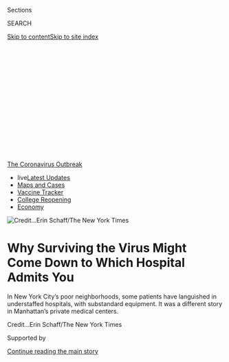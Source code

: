 <div id="app">

<div>

<div>

<div>

<div class="NYTAppHideMasthead css-ikk3s8 e1suatyy0">

<div class="section css-133zg39 e1suatyy2">

<div class="css-eph4ug er09x8g0">

<div class="css-6n7j50">

</div>

<span class="css-1dv1kvn">Sections</span>

<div class="css-10488qs">

<span class="css-1dv1kvn">SEARCH</span>

</div>

[Skip to content](#site-content)[Skip to site
index](#site-index)

</div>

<div class="css-10698na e1huz5gh0">

</div>

</div>

</div>

</div>

<div data-aria-hidden="false">

<div id="site-content" data-role="main">

<div>

<div class="css-1aor85t" style="opacity:0.000000001;z-index:-1;visibility:hidden">

<div class="css-1hqnpie">

<div class="css-epjblv">

<span class="css-17xtcya">[New
York](/section/nyregion)</span><span class="css-x15j1o">|</span><span class="css-fwqvlz">Why
Surviving the Virus Might Come Down to Which Hospital Admits
You</span>

</div>

<div class="css-k008qs">

<div class="css-1iwv8en">

<span class="css-18z7m18"></span>

<div>

</div>

</div>

<span class="css-1n6z4y">https://nyti.ms/31zP97w</span>

<div class="css-1705lsu">

<div class="css-4xjgmj">

<div class="css-4skfbu" data-role="toolbar" data-aria-label="Social Media Share buttons, Save button, and Comments Panel with current comment count" data-testid="share-tools">

  - 
  - 
  - 
  - 
    
    <div class="css-6n7j50">
    
    </div>

  - 
  - 

</div>

</div>

</div>

</div>

</div>

</div>

<div id="NYT_TOP_BANNER_REGION" class="css-11qgg8s">

<div>

<div id="styln-prism-menu-1592847958612" class="section interactive-content interactive-size-medium css-1du2ztb">

<div class="css-17ih8de interactive-body">

<div id="scroll-container" class="css-1gj85ro">

[<span class="styln-title-wrap"><span class="css-1pje3qr">The
Coronavirus</span><span class="css-1pje3qr">
Outbreak</span></span>](https://www.nytimes.com/news-event/coronavirus?action=click&pgtype=Article&state=default&region=TOP_BANNER&context=storylines_menu)

  - <span class="css-kqxiym" data-emphasize="true">live</span>[Latest
    Updates](https://www.nytimes.com/2020/08/04/world/coronavirus-covid-19.html?action=click&pgtype=Article&state=default&region=TOP_BANNER&context=storylines_menu)
  - [Maps and
    Cases](https://www.nytimes.com/interactive/2020/us/coronavirus-us-cases.html?action=click&pgtype=Article&state=default&region=TOP_BANNER&context=storylines_menu)
  - [Vaccine
    Tracker](https://www.nytimes.com/interactive/2020/science/coronavirus-vaccine-tracker.html?action=click&pgtype=Article&state=default&region=TOP_BANNER&context=storylines_menu)
  - [College
    Reopening](https://www.nytimes.com/2020/08/02/us/covid-college-reopening.html?action=click&pgtype=Article&state=default&region=TOP_BANNER&context=storylines_menu)
  - [Economy](https://www.nytimes.com/live/2020/08/03/business/stock-market-today-coronavirus?action=click&pgtype=Article&state=default&region=TOP_BANNER&context=storylines_menu)

</div>

</div>

</div>

</div>

</div>

<div id="fullBleedHeaderContent">

<div class="css-9fsmc8">

![<span class="css-cnj6d5 e1z0qqy90" itemprop="copyrightHolder"><span class="css-1ly73wi e1tej78p0">Credit...</span><span><span>Erin
Schaff/The New York
Times</span></span></span>](https://static01.nyt.com/images/2020/06/26/nyregion/nyvirus-inequality10/merlin_172404540_3a853b86-47f7-4f74-9df6-ec7d75262929-articleLarge.jpg?quality=75&auto=webp&disable=upscale)

</div>

<div class="css-1aqq9tq">

<div class="css-1vkm6nb ehdk2mb0">

# Why Surviving the Virus Might Come Down to Which Hospital Admits You

</div>

In New York City’s poor neighborhoods, some patients have languished in
understaffed hospitals, with substandard equipment. It was a different
story in Manhattan’s private medical
centers.

</div>

<div class="css-nwzfg5 e1gnum310">

<span class="css-1f9pvn2 nyregion"></span><span class="css-cnj6d5 e1z0qqy90" itemprop="copyrightHolder"><span class="css-1ly73wi e1tej78p0">Credit...</span><span><span>Erin
Schaff/The New York Times</span></span></span>

</div>

<div id="sponsor-wrapper" class="css-1hyfx7x">

<div id="sponsor-slug" class="css-19vbshk">

Supported by

</div>

[Continue reading the main
story](#after-sponsor)

<div id="sponsor" class="ad sponsor-wrapper" style="text-align:center;height:100%;display:block">

</div>

<div id="after-sponsor">

</div>

</div>

<div class="css-1wx1auc e1gnum311">

<div class="css-18e8msd">

<div class="css-otjvjh epjyd6m0">

<div class="css-1u9l98q ey68jwv0" data-aria-hidden="true">

[![Brian M.
Rosenthal](https://static01.nyt.com/images/2018/02/20/multimedia/author-brian-m-rosenthal/author-brian-m-rosenthal-thumbLarge.jpg
"Brian M. Rosenthal")](https://www.nytimes.com/by/brian-m-rosenthal)[![Joseph
Goldstein](https://static01.nyt.com/images/2018/07/16/multimedia/author-joseph-goldstein/author-joseph-goldstein-thumbLarge.png
"Joseph Goldstein")](https://www.nytimes.com/by/joseph-goldstein)[![Sharon
Otterman](https://static01.nyt.com/images/2018/06/14/multimedia/author-sharon-otterman/author-sharon-otterman-thumbLarge.png
"Sharon Otterman")](https://www.nytimes.com/by/sharon-otterman)[![Sheri
Fink](https://static01.nyt.com/images/2018/08/24/multimedia/author-sheri-fink/author-sheri-fink-thumbLarge.png
"Sheri Fink")](https://www.nytimes.com/by/sheri-fink)

</div>

<div class="css-1baulvz">

By [<span class="css-1baulvz" itemprop="name">Brian M.
Rosenthal</span>](https://www.nytimes.com/by/brian-m-rosenthal),
[<span class="css-1baulvz" itemprop="name">Joseph
Goldstein</span>](https://www.nytimes.com/by/joseph-goldstein),
[<span class="css-1baulvz" itemprop="name">Sharon
Otterman</span>](https://www.nytimes.com/by/sharon-otterman) and
[<span class="css-1baulvz last-byline" itemprop="name">Sheri
Fink</span>](https://www.nytimes.com/by/sheri-fink)

</div>

</div>

  - 
    
    <div class="css-ld3wwf e16638kd2">
    
    Published July 1, 2020Updated July 31,
    2020
    
    </div>

  - 
    
    <div class="css-4xjgmj">
    
    <div class="css-pvvomx" data-role="toolbar" data-aria-label="Social Media Share buttons, Save button, and Comments Panel with current comment count" data-testid="share-tools">
    
      - 
      - 
      - 
      - 
        
        <div class="css-6n7j50">
        
        </div>
    
      - 
      - 
    
    </div>
    
    </div>

</div>

</div>

</div>

<div class="section meteredContent css-1r7ky0e" name="articleBody" itemprop="articleBody">

<div class="css-1fanzo5 StoryBodyCompanionColumn">

<div class="css-53u6y8">

In Queens, the borough with the most
[coronavirus](https://www.nytimes.com/2020/07/27/podcasts/the-daily/new-york-hospitals-covid.html)
cases and the fewest hospital beds per capita, hundreds of patients
languished in understaffed wards, often unwatched by nurses or doctors.
Some died after removing oxygen masks to go to the bathroom.

In hospitals in impoverished neighborhoods around the boroughs, some
critically ill patients were put on ventilator machines lacking key
settings, and others pleaded for experimental drugs, only to be told
that there were none available.

It was another story at the private medical centers in Manhattan, which
have billions of dollars in endowments and cater largely to wealthy
people with insurance. Patients there got access to heart-lung bypass
machines and specialized drugs like remdesivir, even as those in the
city’s community hospitals were denied more basic
[treatments](https://www.nytimes.com/2020/07/20/world/covid-19-treatment-synairgen-interferon-beta.html)
like continuous dialysis.

In its first four months in New York, the coronavirus tore through
[low-income
neighborhoods](https://www.nytimes.com/2020/05/18/nyregion/coronavirus-deaths-nyc.html),
infected [immigrants and essential
workers](https://www.nytimes.com/2020/04/09/nyregion/coronavirus-queens-corona-jackson-heights-elmhurst.html)
unable to stay home and disproportionately killed [Black and Latino
people](https://www.nytimes.com/2020/04/08/nyregion/coronavirus-race-deaths.html),
especially those with underlying health conditions.

</div>

</div>

<div class="css-1fanzo5 StoryBodyCompanionColumn">

<div class="css-53u6y8">

Now, evidence is emerging of another inequality affecting low-income
city residents: disparities in hospital care.

While the pandemic continues, it is not possible to determine exactly
how much the gaps in hospital care have hurt patients. Many factors
affect who recovers from the coronavirus and who does not. Hospitals
treat vastly different patient populations, and experts have hesitated
to criticize any hospital while workers valiantly fight the outbreak.

Still, mortality data from three dozen hospitals obtained by The New
York Times indicates that the likelihood of survival may depend in part
on where a patient is treated. At the peak of the pandemic in April, the
data suggests, patients at some community hospitals were three times
more likely to die as patients at medical centers in the wealthiest
parts of the city.

Underfunded hospitals in the neighborhoods hit the hardest often had
lower staffing, worse equipment and less access to drug trials and
advanced treatments at the height of the crisis than the private,
well-financed academic medical centers in wealthy parts of Manhattan,
according to interviews with workers at all 47 of the city’s general
hospitals.

</div>

</div>

<div class="css-1fanzo5 StoryBodyCompanionColumn">

<div class="css-53u6y8">

“If we had proper staffing and proper equipment, we could have saved
much more lives,” said Dr. Alexander Andreev, a medical resident and
union representative at Brookdale University Hospital and Medical
Center, a struggling independent hospital in Brooklyn. “Out of 10
deaths, I think at least two or three could have been saved.”

</div>

</div>

<div class="css-79elbk" data-testid="photoviewer-wrapper">

<div class="css-z3e15g" data-testid="photoviewer-wrapper-hidden">

</div>

<div class="css-1a48zt4 ehw59r15" data-testid="photoviewer-children">

![<span class="css-16f3y1r e13ogyst0" data-aria-hidden="true">At
Brookdale University Hospital and Medical Center, three doctors said
that many patients on ventilators had to remain for days or weeks in
understaffed wards.
</span><span class="css-cnj6d5 e1z0qqy90" itemprop="copyrightHolder"><span class="css-1ly73wi e1tej78p0">Credit...</span><span>Sarah
Blesener for The New York
Times</span></span>](https://static01.nyt.com/images/2020/06/29/nyregion/nyvirus-inequality43/merlin_171555177_bc1496a8-ce3f-4213-8c3d-cd9afbe16202-articleLarge.jpg?quality=75&auto=webp&disable=upscale)

</div>

</div>

<div class="audioFigureHeading">

<div class="css-1et479a">

![](https://static01.nyt.com/images/2017/01/29/podcasts/the-daily-album-art/the-daily-album-art-articleInline-v2.jpg?quality=75&auto=webp&disable=upscale)

</div>

### Listen to ‘The Daily’: The Mistakes New York Made

<span class="css-59o34k">An investigation into hospitals during the peak
of the city’s coronavirus outbreak exposed significant disparities in
health care.</span>

</div>

<div class="css-qe9gm7">

<div>

<div class="css-1g7y0i5 e1drnplw0">

<div class="css-1ceswkc e1drnplw1">

</div>

<div class="css-f2fzwx e1drnplw2">

<div data-aria-labelledby="modal-title" data-role="region">

<div id="modal-title" class="css-mln36k">

transcript

</div>

<div class="css-pbq7ev">

</div>

<span>Back to The
Daily</span>

<div class="css-f6lhej">

<div class="css-1ialerq">

<div class="css-1701swk">

bars

</div>

<div>

<div class="css-1t7yl1y">

0:00/33:28

</div>

<div class="css-og85jy">

\-33:28

</div>

</div>

</div>

</div>

<div class="css-15fbio0">

<div class="css-1p4nyns">

transcript

## Listen to ‘The Daily’: The Mistakes New York Made

### Hosted by Michael Barbaro, produced by Neena Pathak, Austin Mitchell and Andy Mills, and edited by Lisa Chow and Lisa Tobin

#### An investigation into hospitals during the peak of the city’s coronavirus outbreak exposed significant disparities in health care.

</div>

  - michael barbaro  
    From The New York Times, I’m Michael Barbaro. This is “The Daily.”

  - \[music\]  
    Today: A Times investigation finds that surviving the coronavirus in
    New York had a lot to do with which hospital a person went to. My
    colleague, investigative reporter Brian Rosenthal, on inequality and
    the pandemic. It’s Monday, July 27.

  - archived recording (andrew cuomo)  
    Thank you for being here today. This is an amazing accomplishment.
    
    Strategy, plan of action all along. Step one: flatten the curve.
    Step two: increase hospital capacity.
    
    That’s what this is all about — not overwhelming hospital capacity
    and, at the same time, increasing the hospital capacity that we
    have. So if it does exceed those numbers, which it will in most
    probability, that we have the additional capacity to deal with it.

michael barbaro

Brian, you have been part of a team investigating how the coronavirus
was handled in New York City. And I’m curious why you undertook this
project. My sense is that New York has done a fairly solid job
flattening the curve over the past few months. So what was your aim?

brian rosenthal

So New York was clearly the first big hotspot for the coronavirus in the
United States. And yes, we did succeed in flattening the curve. But we
also experienced a lot of tragedy along the way. A lot of death and a
lot of heartbreak. And now that the rest of the country is going through
different surges in the virus and different versions of what we went
through in March and April, I think it’s really important to look at the
experience in New York — the successes that we’ve had, but also the
mistakes that were made. And if you look at what happened in hospitals
in New York in a real close way, you’ll see that there were a lot of
mistakes. And as a result, people died.

michael barbaro

And where does that story start in your reporting?

brian rosenthal

When the pandemic began in New York, a team of us on the metro desk
really were trying to follow what was happening. And we realized very
quickly that there was no one story about how this was playing out in
hospitals, because there are 47 different hospitals in New York City.
And each one was having its own experience. So a team of us divided
them. Some of us took the public hospitals. Some of us took more of the
private hospitals. And we started calling doctors, nurses, physician
assistants, all kinds of workers in each of those hospitals.

michael barbaro

And Brian, why does that distinction matter, public and private?

brian rosenthal

Well, the public hospitals are the hospitals that are run by the
government. And they cater mostly to residents who have Medicaid or
Medicare, or don’t have any insurance at all. And the private hospitals
are kind of the more elite institutions that we might be familiar with —
Mount Sinai, N.Y.U. Langone, Columbia, Cornell. And they cater mostly to
wealthier residents with health insurance through their employer or
purchased privately.

michael barbaro

And after you talked to doctors and nurses and staff from all these
different hospitals, both the public and the private, what did you
learn?

brian rosenthal

We found significant differences between the level of care available at
these wealthy private hospitals, mostly in Manhattan, and the public
hospitals and small independent hospitals scattered throughout the other
boroughs. There were differences in basically everything once you walk
in the door.

But the biggest differences were in staffing — the level of nurses and
doctors and other types of staff that were available on a per patient
basis, as well as the equipment that was available. The age of the
equipment, the type of the equipment, and access to drug trials and
experimental treatments and advanced treatments that cost a lot of money
and may not necessarily always work, but give the patients a fighting
chance. Those are available much more in the private hospitals than the
public hospitals.

michael barbaro

Tell me about the staffing ratios.

\[music\]

brian rosenthal

Yeah, so the staffing ratio is very important in whether patients live
or die. Research has shown that. And there are some best practices that
have been established through the years.

If you look at an emergency room, for example, the best practice is that
there should be four patients for every one nurse. So that way, the
nurse is not having too many patients that they are trying to monitor.
And we were able to collect numbers showing the ratios in emergency
rooms at private hospitals versus public hospitals. And you could see
that the ratio is increased at every hospital. But at the private
hospitals, while the ratio went up to one nurse for six or seven
patients, it went up at the public hospitals to one nurse for 10 or 15
or even 20 patients.

michael barbaro

So about twice.

brian rosenthal

Yeah, and in the I.C.U.s, the general ratio is, because the patients are
so severe, it’s two patients for every nurse. And again, those ratios
got stretched at every hospital in the city, but in private hospitals,
it would be stretched to three or four patients for every nurse. And in
the public hospitals, it was getting stretched to seven, eight, nine
patients for every nurse, which was obviously very dangerous.

michael barbaro

And what did the staff you talked to say were the consequences in some
of these public hospitals? What did that translate into during the
pandemic?

brian rosenthal

It meant that doctors and nurses have less time to spend with each
patient in public hospitals to see how they were doing, to talk with
them, to run tests, and, perhaps most importantly, just to monitor them.
Almost all of them were on ventilators and really needed to be
constantly monitored. One of the things that we’ve learned with the
coronavirus is that patients can detoriate very quickly. They can seem
like they’re doing fine one minute, and the next minute, they could be
going into cardiac arrest. And at the understaffed public hospitals, we
even heard some cases of patients waking up from medically induced
comas, finding that there were no nurses around, and in their confusion,
actually removing their life supports and dying.

michael barbaro

Wow.

brian rosenthal

It was something that was a pattern, so much of a pattern that at
Elmhurst Hospital — that overwhelmed hospital that received a lot of
attention — this happens so often where somebody woke up, confused and
removed their life support because they needed to go to the bathroom.
And they collapsed and they were discovered either in the bathroom or
near the bathroom. Some of the doctors there actually developed a name
for it. They called them “bathroom codes.” And in those cases, the
patients were discovered, you know, half an hour later, 45 minutes later
by doctors and nurses who were devastated, because if there had been
staff there monitoring them, they would have been cared for.

michael barbaro

But instead, a nurse was doing the rounds for 15 or 20 other patients.

brian rosenthal

That’s right. In every case that we heard about — at least four cases at
Elmhurt Hospital — the patients died.

michael barbaro

Mm-hmm. How else do the people you talk to in these hospitals tell you
that staffing impacted mortality?

brian rosenthal

Well, another example is something called “proning,” which is quite
simply flipping a patient on their stomach. And it was something that
very quickly, during the pandemic, doctors realized that if they did —
if they flipped patients on their stomach — it would help the patient
breathe and could be a useful tool in helping them recover. And so that
was something that was used a lot in New York in private hospitals, but
unfortunately, in public hospitals, there was not the staffing available
to do it.

michael barbaro

Why?

brian rosenthal

Well, it turns out that proning — just flipping someone on their stomach
— can actually be quite complicated if they have a bunch of I.V. lines
and tubes running through them. And it can require five or six people to
coordinate all the movements and make sure those lines are still running
while flipping the patient. So it seems very simple. And the doctors
knew that it would help. But in some of those public hospitals, they
were not able to do it because they did not have the staff available.

michael barbaro

Mm-hmm.

brian rosenthal

One doctor at a small independent hospital told us that out of 10 of the
deaths that he witnessed, he thought two or three of the patients could
have been saved.

michael barbaro

If there had been better staffing.

brian rosenthal

Yeah, if the hospital had the resources of a private hospital.

michael barbaro

Wow. I mean, that’s 20 to 30 percent

brian rosenthal

Yeah, I mean, it translates to thousands of people. And we actually
looked at the mortality rates at most of the 47 hospitals in the city.
And in some cases, the mortality rate was three times higher in the
public hospitals in the lower income areas. Some of that mortality
difference could be explained by differences in patient populations —
you know, underlying health conditions of the patients. But the experts
and the doctors that we talked to said that the quality of care was
definitely a factor in those differences.

michael barbaro

Brian, as horrible as everything you’re describing is, it feels like
there’s a pretty logical solution to it. Which is taking Covid-19
patients from these overburdened, understaffed public hospitals, and
transferring them to the less burdened, better staffed private
hospitals.

brian rosenthal

You’d think that, yes. And Governor Cuomo even said at the peak of the
pandemic that that was going to happen.

  - archived recording (andrew cuomo)  
    How many beds would you need at the apex? Between 70 and 110,000.
    Right now, we have 53,000 statewide. We have only 36,000 downstate.
    Every hospital by mandate has to add a 50 percent increase. And they
    have all done that. We’re setting up extra facilities, which —

michael barbaro

But in the end, it didn’t. And why not? Like, what prevents a patient at
Elmhurst Hospital in Queens from being transferred to N.Y.U. Langone,
which happens to be on the east side of Manhattan. It’s not that far.

brian rosenthal

Well, Elmhurst is a public hospital. And for decades, they have not
really transferred patients to N.Y.U. Langone. They’ve transferred
patients to other hospitals within the public system, but they just
don’t really work together with the private system.

michael barbaro

So there’s no infrastructure set up to make such transfers. And
therefore, they’re unlikely to happen.

brian rosenthal

Well, nothing physically prevents a patient from being transferred. But
first of all, the hospital, Elmhurst, may not want to transfer the
patient because there is revenue attached to every patient. Even a
public hospital cares about maximizing its revenue. So the doctor and
the nurse inside the hospital may want very much to transfer a patient
to Langone, but the administrator, the C.E.O. of the hospital, might not
want to do that for financial reasons. So there was a problem on that
end.

And then there’s a problem on the other end, because N.Y.U. Langone is a
private hospital. And it wants to treat patients with private health
insurance because that’s going to bring the biggest profit. And the
patient coming from Elmhurst, the public hospital, is going to be a
patient without private health insurance. So it’s not a patient that
N.Y.U. Langone really wants, anyway. So on both ends, Elmhurst may not
want to transfer the patient, and N.Y.U. Langone might not want to take
the patient.

michael barbaro

So the incentives are not there for this very simple fix to work.

brian rosenthal

That’s right. Because the incentive is profit.

michael barbaro

So at the end of the day, were there any transfers between the public
and private hospitals? Any meaningful number of transfers?

brian rosenthal

There were less than 50 —

michael barbaro

Wow.

brian rosenthal

— during the whole course of the pandemic, thousands of people in
hospitals. There were less than 50 transfers from public hospitals to
private hospitals.

michael barbaro

That is a genuinely shocking number.

brian rosenthal

Yeah, and again, the transfers were wanted by the doctors and the
nurses. But they didn’t end up happening.

michael barbaro

I’m very rarely shocked.

brian rosenthal

Yeah. So that brings us to the other possible solution, which New York
explored and actually put a lot of money into, which was the overflow
hospitals — makeshift hospitals set up around the city that could take
patients from these overburdened hospitals. But it turns out those
didn’t work either.

\[music\]

michael barbaro

We’ll be right back.

  - archived recording 1  
    Now as we all know, New York is the national epicenter of the
    coronavirus crisis. Now it is all hands on deck there.

  - archived recording  
    And the death toll in New York City from the Covid-19 pandemic has
    climbed to 450, with 26,000 testing positive so far. This is the
    Naval ship Comfort due to arrive in the area on Monday from
    Virginia. And a field hospital —

michael barbaro

Brian, I remember these overflow hospitals really well.

  - archived recording (andrew cuomo)  
    What we’re doing here at the Javits Center is constructing four
    emergency hospitals.

michael barbaro

I remember Governor Cuomo walking through the Javits Center, this huge
convention center —

  - archived recording (andrew cuomo)  
    This was never an anticipated use. But you do what you have to do.
    That’s the New York way. That’s the American way.

michael barbaro

— on the west side of Manhattan, kind of showing off the hundreds of
beds. I remember there being little flowers on the sides of the tables
next to the cots. And I know these were set up in each borough. So what
happened that meant that they didn’t actually do their job?

brian rosenthal

Well, let’s take the example of the Billie Jean King Tennis Center.

  - archived recording  
    Part of the Billie Jean King National Tennis Center right now is
    being converted into a temporary hospital.

brian rosenthal

It’s one of the biggest tennis centers in the world. It’s where the U.S.
Open is held.

  - archived recording  
    Some patients from nearby Elmhurst Hospital are expected to be
    transferred to the National Tennis Center Hospital.

brian rosenthal

It was going to have 470 beds and hundreds of employees that were going
to be available to take patients, specifically from Elmhurst and Queens.

  - archived recording  
    This place will be a lifesaving place. It’s going to help take the
    pressure off Elmhurst.

brian rosenthal

It was supposed to be a crucial facility. But the first problem that it
had was bureaucracy. There were paperwork requirements. There were all
kinds of orientations that the doctors needed to do, training on the
computer systems, training on the type of equipment that was going to be
there and the paperwork that had to be filled out. And you had doctors
in the middle of the peak of the pandemic, when people were dying,
spending time doing things that had nothing to do with patient care.

Another problem was that the hospital was suffering from a bit of an
identity crisis about which types of patients it was going to treat and
at different points of time, even within the week that it was being set
up.

  - archived recording  
    As of this morning, the complex was not likely to include Covid-19
    patients. The U.S. Open is —

brian rosenthal

City officials were changing their mind about that question.

  - archived recording  
    This facility will be able to take people from Elmhurst, other
    coronavirus patients, bring them over here, relieve some of that
    pressure immediately.

brian rosenthal

And they were conveying different directives to other hospitals about
which types of patients they should be transferring to the Billie Jean
King Tennis Center. And they ended up crafting a series of rules that
were very restrictive about the types of patients that could go to
Billie Jean King. There were over 25 different exclusionary criteria,
which is basically disqualifying conditions that if the patient has,
they can’t go to Billie Jean King. And one of them was just the fact
that the patient had a fever, which is a hallmark symptom of the
coronavirus.

But at the same time, there were also a series of rules about the types
of patients that they would not see because they were not severe enough.
They were patients that were quarantining with the virus in hotels, and,
in some cases, ended up dying in those hotels. And when employees at
Billie Jean King asked why they couldn’t see and care for those
patients, they were told that those patients aren’t severe enough to be
at Billie Jean King. So they couldn’t see the really severe patients.
They also couldn’t see the patients that were not severe. And as a
result, they didn’t end up treating much of anybody.

michael barbaro

Hm. So did they see any patients?

brian rosenthal

Well, hold on, because there’s another problem, and it relates to
ambulances. So in the peak of the pandemic, if you were at your house
and you called 911, the ambulance that arrived could not take you to
Billie Jean King directly.

michael barbaro

Why not?

brian rosenthal

Well, the city had decided that ambulances would have to first take
patients to a hospital, even if they’re overburdened. And that hospital
would triage the patient and then figure out where to send them. So
Billie Jean King was really only taking transfers from other hospitals.
But even the transferring process was blocked by ambulance regulations.
Because there were situations where hospitals wanted to transfer
patients, but there was no ambulance available to transfer them. And
Billie Jean King had its own ambulances on site that could have gone to
the hospital and picked up the patient. But the regular hospitals had
exclusivity agreements with ambulance companies that said that nobody
could pick up their patients. They could only send patients out in their
own ambulances with these companies.

michael barbaro

And so that patient is just going to stay at Elmhurst and not get
transferred to Billie Jean King.

brian rosenthal

Until an ambulance from that company with the exclusive agreement is
available, yes. And that happened, so patients had to wait.

michael barbaro

OK, so back to that question. In the end, how many patients made it into
this Billie Jean King overflow hospital?

brian rosenthal

79\.

michael barbaro

Geez.

brian rosenthal

That’s 79 throughout the course of the month that the Billie Jean King
Center was open. At any one time, there were maybe 20 or 30 patients
there.

michael barbaro

So what were all the staff, the nurses, the doctors at Billie Jean King
Field Hospital, overflow hospital, what were they doing?

brian rosenthal

Well, in many cases, nothing. You know, I want to be clear, because the
doctors and nurses and other staffers that came to work at Billie Jean
King, they came, in many cases, from around the country. They were
experienced medical professionals. And they really wanted to help. And
they were extremely well paid as well. They were paid, the doctors in
many cases, over $600 an hour.

michael barbaro

Wow.

brian rosenthal

So they showed up to work ready to help, eager to help, but no patients
came in the door. So I talked to some of them that said that in the peak
of the pandemic, they were just sitting around on their phone all day.
One of the workers at Billie Jean King who I talked with, who is a nurse
practitioner who came up from Baltimore, she said, “I basically got paid
$2,000 a day to sit on my phone and look at Facebook. We all felt
guilty. I felt really ashamed, to be honest.”

michael barbaro

Right, because like you said, they came to serve the public in New York.
In particular, a public that was trying to get into overburdened public
hospitals, and here they are, not able to do that because of exclusive
ambulance agreements and kind of bureaucratic nonsense.

brian rosenthal

That’s right, yeah. The facility ended up closing in early May after the
peak of the pandemic. There was really no need for it. And ultimately,
for its work in treating 79 patients, so far the city has paid the
contractor about $52 million. But the bill is actually still coming in.
The total bill might actually be over $100 million.

michael barbaro

Brian, whenever we talk about inequality, it can feel like a very
out-of-reach set of solutions, right? Because almost by definition, it
is systemic deeply rooted issues. But in the case of hospitals in New
York, the solutions felt very practical and very simple, as you have
laid them out. You know, cancel those exclusive ambulance agreements.
Transfer patients from public to private hospitals. They all seemed
quite within reach.

brian rosenthal

Yeah, I think that’s right. And I think it’s also important to note that
even while the pandemic was going on, there were plenty of doctors and
other hospital workers who noticed these inequalities and were trying to
fix them. We talked with a number of doctors that actually rotated
between working in the private hospitals and working in the public
hospitals, and were trying to raise alarms, and even hospitals within
the private networks trying to push their bosses to do more to address
inequalities. But the reality was by that point, the inequalities were
so ingrained into the hospital system that there wasn’t a whole lot that
they could do.

I think the story of what happened in hospitals in New York, in the
height of the coronavirus pandemic, is really a story about officials
and hospital executives and bureaucrats who accepted these inequalities
in the system long ago, and have obviously known about inequalities for
decades, but chose not to address them and found that they got exposed
in this pandemic.

michael barbaro

But of course, in that case, isn’t it the role of government? Isn’t it
the role of the mayor of New York City, the governor of New York, to not
accept those kinds of inequalities, and to do everything in their power
to slice through that kind of complacency in the midst of a public
health crisis?

brian rosenthal

Yeah, and I think if you talk to the governor or the mayor, if you had
them sitting here, they would say that they did as much as they could.
And they did certainly spend a lot of money setting up field hospitals
to help and set up a system to help with transfers.

But one thing that I think is very telling is when I called the
governor’s office to ask why more patients were not transferred from
overburdened hospitals to private hospitals that had open beds, the
governor’s office said that they accommodated every transfer that was
requested by the hospitals. And they felt like that was their job. So
they handled each request, but they were not willing to force hospitals
to transfer. They were not willing to take that more fundamental step in
changing the government’s role. And I think it’s because they themselves
kind of accepted the reality as it was, that there were going to be
inequalities between different types of hospitals and different types of
patients.

michael barbaro

Right, to say that they processed every request they got for transfers
is to say, like, I caught a couple of the raindrops in this giant storm,
but what about that flood down the street?

brian rosenthal

Right, it’s not addressing the more fundamental problem.

michael barbaro

Brian, at the start of our conversation, you mentioned that peak
hospitalizations are now occurring throughout much of the rest of the
country. It’s subsided in New York, but it’s now happening in Texas.
It’s happening in Florida. It’s happening in Arizona.

brian rosenthal

Yes.

michael barbaro

I know that your investigation was into the hospitals in New York. But
do we expect that what you saw in New York — these inequities, these
private-public hospital disparities — that they are likely to play out
across the rest of the country?

brian rosenthal

There will definitely be disparities in every city in America. I think
the question is whether other cities have learned from New York and are
going to be willing to put in place systems and policies that can help
balance out those inequalities in a more real way than we saw in New
York. And I think that’s still to be determined.

michael barbaro

Brian, thank you very much. We appreciate it.

brian rosenthal

Thank you.

\[music\]

michael barbaro

On Sunday, The Times reported that the total number of infections in
Florida has now surpassed that of New York, making the state the new
epicenter of the pandemic. Florida has nearly 424,000 reported cases,
compared with about 415,000 cases in New York. We’ll be right back.

Here’s what else you need to know today.

The Times reports that the presence of federal agents in Portland
galvanized thousands of people to join protests across the country over
the weekend, reviving nationwide protests that had largely dissipated.

  - archived recording  
    Black lives matter\! \[CAR HONKING\] Black lives matter\! \[CAR
    HONKING\]

michael barbaro

One of the most intense protests was in Seattle, where a demonstration
against police brutality turned violent, after some protesters lit a
detention center on fire, smashed windows and damaged a police building.

In response, police declared the protest a riot, fired flash grenades,
unleashed pepper spray and rushed into crowds, knocking people to the
ground.

That’s it for “The Daily.” I’m Michael Barbaro. See you tomorrow.

</div>

</div>

</div>

</div>

</div>

</div>

<div class="css-1fanzo5 StoryBodyCompanionColumn">

<div class="css-53u6y8">

Inequality did not arrive with the virus; the divide between the haves
and the have-nots has long been a part of the web of hospitals in the
city.

Manhattan is home to several of the world’s most prestigious medical
centers, a constellation of academic institutions that attract wealthy
residents with private health insurance. The other boroughs are served
by a patchwork of satellite campuses, city-run public hospitals and
independent facilities, all of which treat more residents on Medicaid or
Medicare, or without insurance.

The pandemic exposed and amplified the inequities, especially during the
peak, according to doctors, nurses and other workers.

Overall, more than 17,500[people have been confirmed to have
died](https://www.nytimes.com/interactive/2020/nyregion/new-york-city-coronavirus-cases.html)
in New York City of Covid-19, the illness caused by the coronavirus.
More than 11,500 lived in ZIP codes with median household incomes below
the city median, according to city data.

Deaths have slowed, but with the possibility of a second surge looming,
doctors are examining the disparities.

</div>

</div>

<div class="css-1fanzo5 StoryBodyCompanionColumn">

<div class="css-53u6y8">

At the NewYork-Presbyterian Hospital, the city’s largest private
hospital network, 20 doctors drafted a letter in April warning
leadership about inequalities, according to a copy obtained by The
Times. The doctors had found that the mortality rate at an understaffed
satellite was more than twice as high as at a flagship center, despite
not treating sicker patients.

At NYU Langone Health, another large network, 43 medical residents wrote
their own letter to the chief medical officer expressing concerns about
disparities in hospital care.

Both networks said in statements that they deliver the same level of
care at all their
locations.

</div>

</div>

<div class="css-79elbk" data-testid="photoviewer-wrapper">

<div class="css-z3e15g" data-testid="photoviewer-wrapper-hidden">

</div>

<div class="css-1a48zt4 ehw59r15" data-testid="photoviewer-children">

<div class="css-1xdhyk6 erfvjey0">

<span class="css-1ly73wi e1tej78p0">Image</span>

<div class="css-zjzyr8">

<div data-testid="lazyimage-container" style="height:257.77777777777777px">

</div>

</div>

</div>

<span class="css-16f3y1r e13ogyst0" data-aria-hidden="true">At NYU
Langone’s flagship hospital in Manhattan, about 11 percent of
coronavirus patients have died, according to data obtained by The
Times.</span><span class="css-cnj6d5 e1z0qqy90" itemprop="copyrightHolder"><span class="css-1ly73wi e1tej78p0">Credit...</span><span>Jonah
Markowitz for The New York Times</span></span>

</div>

</div>

<div class="css-1fanzo5 StoryBodyCompanionColumn">

<div class="css-53u6y8">

Gov. Andrew M. Cuomo and Mayor Bill de Blasio have spoken throughout the
pandemic of adding hospital beds across the city, transferring patients
and sending supplies and workers to community hospitals, implying that
they have ensured all New Yorkers with Covid-19 receive the same quality
care.

“We are one health care system,” Mr. Cuomo said on March 31. The same
day, he described the coronavirus as “the great equalizer.”

In interviews, doctors scoffed at that notion, noting, among other
issues, that government reinforcements [were slowed by bureaucratic
hurdles](https://www.nytimes.com/2020/04/08/nyregion/coronavirus-new-york-volunteers.html)
and mostly arrived after the
peak.

<div id="NYT_MAIN_CONTENT_1_REGION" class="css-9tf9ac">

<div>

<div id="styln-covid-updates-world" class="section interactive-content interactive-size-medium css-1ftcdic">

<div class="css-17ih8de interactive-body">

<div id="styln-briefing-block" data-asset-id="QXJ0aWNsZTpueXQ6Ly9hcnRpY2xlLzNhNGMwYWI5LWIwY2QtNWQwOS1hZTgwLTdjMGU3ZTA1OWQ2OA==">

<div class="briefing-block-header-section">

# [Latest Updates: Global Coronavirus Outbreak](https://www.nytimes.com/2020/08/04/world/coronavirus-covid-19.html?action=click&pgtype=Article&state=default&region=MAIN_CONTENT_1&context=storylines_live_updates)

<div class="briefing-block-ts">

Updated 2020-08-04T09:15:14.275Z

</div>

</div>

  - [‘Long days, long nights’: Washington prepares for a prolonged fight
    over virus
    relief.](https://www.nytimes.com/2020/08/04/world/coronavirus-covid-19.html?action=click&pgtype=Article&state=default&region=MAIN_CONTENT_1&context=storylines_live_updates#link-6b644638)
  - [Israel’s rocky reopening of its schools may be a lesson for the
    U.S.](https://www.nytimes.com/2020/08/04/world/coronavirus-covid-19.html?action=click&pgtype=Article&state=default&region=MAIN_CONTENT_1&context=storylines_live_updates#link-7af9fca0)
  - [Hurricane Isaias arrives in North Carolina as officials along the
    East Coast
    scramble.](https://www.nytimes.com/2020/08/04/world/coronavirus-covid-19.html?action=click&pgtype=Article&state=default&region=MAIN_CONTENT_1&context=storylines_live_updates#link-33bf9168)

<div class="briefing-block-footer">

<div class="briefing-block-footer-meta">

[See more
updates](https://www.nytimes.com/2020/08/04/world/coronavirus-covid-19.html?action=click&pgtype=Article&state=default&region=MAIN_CONTENT_1&context=storylines_live_updates)

</div>

<div class="briefing-block-briefinglinks">

<span>More live coverage:</span>
[Markets](https://www.nytimes.com/live/2020/08/03/business/stock-market-today-coronavirus?action=click&pgtype=Article&state=default&region=MAIN_CONTENT_1&context=storylines_live_updates)

</div>

</div>

</div>

</div>

</div>

</div>

</div>

“There was no cavalry,” said Dr. Ralph Madeb, surgery director at the
independent New York Community Hospital in Brooklyn. “Everything we did
was on our own.”

</div>

</div>

<div class="css-1fanzo5 StoryBodyCompanionColumn">

<div class="css-53u6y8">

In a statement, Dani Lever, the governor’s communications director, said
Mr. Cuomo has repeatedly pointed out inequalities in health care. The
state worked during the peak to transfer patients so everybody could at
least access care, she said.

“The governor said Covid was the ‘great equalizer’ in that it infected
anyone regardless of race, age, etc. — not that everyone would receive
the same the level of health care,” she said. “The governor said we are
one health system in terms of ensuring that everyone who needed it had
access to a hospital.”

A spokeswoman for Mr. de Blasio, Avery Cohen, said the mayor agreed that
the pandemic had exposed inequalities, and the city had worked to
address disparities.

“From nearly tripling hospital capacity at the virus’ peak, to creating
a massive testing apparatus from the ground-up, we have channeled every
possible resource into helping our most vulnerable and remain undeterred
in doing so,” she
said.

-----

</div>

</div>

<div class="css-79elbk" data-testid="photoviewer-wrapper">

<div class="css-z3e15g" data-testid="photoviewer-wrapper-hidden">

</div>

<div class="css-1a48zt4 ehw59r15" data-testid="photoviewer-children">

<div class="css-1xdhyk6 erfvjey0">

<span class="css-1ly73wi e1tej78p0">Image</span>

<div class="css-zjzyr8">

<div data-testid="lazyimage-container" style="height:257.77777777777777px">

</div>

</div>

</div>

<span class="css-16f3y1r e13ogyst0" data-aria-hidden="true">Weill
Cornell, part of the NewYork-Presbyterian system, is one of the more
prestigious health care facilities in New York
City. </span><span class="css-cnj6d5 e1z0qqy90" itemprop="copyrightHolder"><span class="css-1ly73wi e1tej78p0">Credit...</span><span>Stephen
Speranza for The New York Times</span></span>

</div>

</div>

<div class="css-1fanzo5 StoryBodyCompanionColumn">

<div class="css-53u6y8">

New York has never had a unified hospital system. It has several
different hospital systems, and in recent years, they have consolidated
and contracted, through mergers and more than a dozen hospital closures.

</div>

</div>

<div class="css-1fanzo5 StoryBodyCompanionColumn">

<div class="css-53u6y8">

Today, most beds in the city are in hospitals in five private networks.
NewYork-Presbyterian, which has Weill Cornell Medical Center and
Columbia University Irving Medical Center; NYU Langone; the Mount Sinai
Health System; Northwell Health; and the Montefiore Medical Center.

These networks are wealthy nonprofits aided by decades of government
policies that have steered money to them. They also rake in revenue
because, on average, two-thirds of their patients are on Medicare or
have commercial insurance, through their employer or purchased
privately.

Collectively, they annually spend $150 million on advertising and pay
their chief executives $30 million, records show. They also pay their
doctors the most, and score the highest marks on industry ratings
regarding safety, mortality and patient satisfaction.

The city has 11 public hospitals. This is [the city’s safety
net](https://www.nytimes.com/2020/04/26/nyregion/coronavirus-new-york-university-hospital.html),
along with the private networks’ satellite campuses and a shrinking
number of smaller independent hospitals, which have been financially
struggling for years.

At the safety-net hospitals, only 10 percent of patients have private
insurance. The hospitals provide all the basic services but often have
to transfer patients for specialty care.

Most of the private networks are based at expansive campuses in
Manhattan, as are some of the public hospitals. (Montefiore is based in
the Bronx; many of Northwell’s hospitals are outside of New York City.)

The hospital closures have largely been outside of Manhattan, including
three beloved safety-net hospitals in Queens in just a few months in
2008 and 2009.

</div>

</div>

<div class="css-1fanzo5 StoryBodyCompanionColumn">

<div class="css-53u6y8">

There are now five hospital beds for every 1,000 residents in Manhattan,
while only 1.8 per 1,000 residents in Queens, 2.2 in Brooklyn and 2.4 in
the Bronx, according to government data.

Yet in a cruel twist, the coronavirus has mostly clobbered areas outside
of Manhattan.

Manhattan has only had 16 confirmed cases for every 1,000 residents,
while there have been 28 per 1,000 residents in Queens, 23 in Brooklyn
and 33 in the Bronx, [the latest
count](https://www1.nyc.gov/site/doh/covid/covid-19-data.page)
shows.

</div>

</div>

<div class="css-79elbk" data-testid="photoviewer-wrapper">

<div class="css-z3e15g" data-testid="photoviewer-wrapper-hidden">

</div>

<div class="css-1a48zt4 ehw59r15" data-testid="photoviewer-children">

<div class="css-1xdhyk6 erfvjey0">

<span class="css-1ly73wi e1tej78p0">Image</span>

<div class="css-zjzyr8">

<div data-testid="lazyimage-container" style="height:257.77777777777777px">

</div>

</div>

</div>

<span class="css-16f3y1r e13ogyst0" data-aria-hidden="true">Over all,
more than 17,500 people have been confirmed to have died in New York
City of
Covid-19. </span><span class="css-cnj6d5 e1z0qqy90" itemprop="copyrightHolder"><span class="css-1ly73wi e1tej78p0">Credit...</span><span>Erin
Schaff/The New York Times</span></span>

</div>

</div>

<div class="css-1fanzo5 StoryBodyCompanionColumn">

<div class="css-53u6y8">

These areas have lower median incomes — $38,000 in the Bronx versus
$82,000 in Manhattan — and are filled with residents whose jobs have put
them at higher risk of infection.

“Certain hospitals are located in the heart of a pandemic that hit on
top of an epidemic of poverty and stress and pollution and segregation
and racism,” said Dr. Carol Horowitz, director of the Institute for
Health Equity Research at Mount Sinai.

At the pandemic’s peak, ambulances generally took patients to the
nearest hospital — not the one with the most capacity. That contributed
to crushing surges in hospitals in areas with high infection rates,
overwhelming some hospitals and reducing their ability to care for
patients.

In Manhattan, where [many residents fled the
city](https://www.nytimes.com/interactive/2020/05/15/upshot/who-left-new-york-coronavirus.html),
hospitals also found patient release valves. Mount Sinai sent hundreds
to a [Central Park tent
hospital](https://www.nytimes.com/2020/04/15/nyregion/coronavirus-central-park-hospital-tent.html).
NewYork-Presbyterian sent 150 to the Hospital for Special Surgery.

</div>

</div>

<div class="css-1fanzo5 StoryBodyCompanionColumn">

<div class="css-53u6y8">

In all, the census at some emergency rooms actually declined.

At Lenox Hill Hospital, a private hospital on the Upper East Side, Dr.
Andrew Bauerschmidt said on April 8 — near the city’s peak in cases —
that the hospital had more patients than usual, but not by much.

“Nothing dire is going on here, like the stories we’ve heard at other
hospitals,” he
said.

-----

</div>

</div>

<div class="css-a7yk8a e73j0it0">

<div class="css-1xdhyk6 erfvjey0">

<span class="css-1ly73wi e1tej78p0">Image</span>

<div class="css-zjzyr8">

<div data-testid="lazyimage-container" style="height:257.77777777777777px">

</div>

</div>

</div>

<span class="css-16f3y1r e13ogyst0" data-aria-hidden="true">People
waited for hours in long lines outside of Elmhurst Hospital Center in
Queens to be tested for coronavirus in late
March.</span><span class="css-cnj6d5 e1z0qqy90" itemprop="copyrightHolder"><span class="css-1ly73wi e1tej78p0">Credit...</span><span>Dave
Sanders for The New York
Times</span></span>

<div class="css-1xdhyk6 erfvjey0">

<span class="css-1ly73wi e1tej78p0">Image</span>

<div class="css-zjzyr8">

<div data-testid="lazyimage-container" style="height:257.77777777777777px">

</div>

</div>

</div>

<span class="css-16f3y1r e13ogyst0" data-aria-hidden="true">Personnel at
Mount Sinai Hospital in Manhattan experienced a more calm atmosphere
compared to facilities in the other
boroughs.</span><span class="css-cnj6d5 e1z0qqy90" itemprop="copyrightHolder"><span class="css-1ly73wi e1tej78p0">Credit...</span><span>Hilary
Swift for The New York Times</span></span>

</div>

<div class="css-1fanzo5 StoryBodyCompanionColumn">

<div class="css-53u6y8">

After weeks battling the virus at the Elmhurst Hospital Center, a
[public hospital in Queens that was overwhelmed by Covid-19
deaths](https://www.nytimes.com/2020/03/25/nyregion/nyc-coronavirus-hospitals.html),
Dr. Ravi Katari took a shift at the Mount Sinai Hospital.

When he arrived at the towering campus just east of Central Park, he was
surprised to see fewer patients and more workers than at Elmhurst, and a
sense of calm.

Dr. Katari was a fourth-year emergency medicine resident in a program
run by Mount Sinai that rotates residents through different hospitals,
to give them varied experiences.

In interviews, seven of these residents described vast disparities
during the pandemic — especially in staffing levels.

</div>

</div>

<div class="css-1fanzo5 StoryBodyCompanionColumn">

<div class="css-53u6y8">

At the height of the crisis, doctors and nurses at every hospital had to
care for more patients than normal. But at the safety-net hospitals,
which could not deploy large numbers of specialists or students, or
quickly hire workers, patient-to-staff ratios spiraled out of control.

In the emergency room, where best practices call for a maximum of four
patients per nurse, the ratio hit 23 to 1 at Queens Hospital Center and
15 to 1 at Jacobi Medical Center in the Bronx, both public hospitals,
and 20 to 1 at Kingsbrook Jewish Medical Center, an independent facility
in Brooklyn, workers said.

“We could not care for the number of the patients we had,” said
Feyoneisha McGrath, a nurse at Kingsbrook. “I worked 16 hours a day, and
then I got in my car and
cried.”

</div>

</div>

<div class="css-79elbk" data-testid="photoviewer-wrapper">

<div class="css-z3e15g" data-testid="photoviewer-wrapper-hidden">

</div>

<div class="css-1a48zt4 ehw59r15" data-testid="photoviewer-children">

<div class="css-1xdhyk6 erfvjey0">

<span class="css-1ly73wi e1tej78p0">Image</span>

<div class="css-zjzyr8">

<div data-testid="lazyimage-container" style="height:257.77777777777777px">

</div>

</div>

</div>

<span class="css-16f3y1r e13ogyst0" data-aria-hidden="true">Nurses at
Kingsbrook Jewish Medical Center said the ratio of nurses to patients
was 20 to 1 during the peak of the coronavirus
epidemic. </span><span class="css-cnj6d5 e1z0qqy90" itemprop="copyrightHolder"><span class="css-1ly73wi e1tej78p0">Credit...</span><span>Demetrius
Freeman for The New York Times</span></span>

</div>

</div>

<div class="css-1fanzo5 StoryBodyCompanionColumn">

<div class="css-53u6y8">

In intensive-care units, where patients require such close monitoring
that the standard ratio is just two patients per nurse, ratios
quadrupled at some hospitals, including at Interfaith Medical Center in
Brooklyn, an independent facility, and at NewYork-Presbyterian’s
satellite in Queens, workers said.

The city’s public hospital system disputed those ratios cited by
workers. It added that during the pandemic, it recruited thousands of
nurses and streamlined monitoring, including by opening doors to patient
rooms. The chief executive of Kingsbrook and Interfaith also disputed
the ratios at those hospitals.

[Research](https://www.ncbi.nlm.nih.gov/pubmed/29110907)
[has](https://psnet.ahrq.gov/primer/nursing-and-patient-safety)
[shown](https://patientengagementhit.com/news/how-nurse-staffing-ratios-impact-patient-safety-access-to-care)
that staffing levels affect mortality, and that may be even more true
during this pandemic because many Covid-19 patients quickly deteriorate
without warning.

</div>

</div>

<div class="css-1fanzo5 StoryBodyCompanionColumn">

<div class="css-53u6y8">

At Brookdale, the independent hospital, three doctors said that many
patients on ventilators had to remain for days or weeks in understaffed
wards because the intensive-care unit was full. Amid shortages in
sedatives, some patients awoke from comas alone and, in a reflexive
response, removed the tubes in their airways that were keeping them
breathing. Alarms rang, and staff rushed to reintubate the patients. But
they all eventually died, the doctors said.

A hospital spokesman, Khari Edwards, said, “Protocols for sedation of
intubated patients are in place and are monitored by our quality
improvement processes.”

Similar episodes occurred at Kingsbrook, the Queens Hospital Center and
the Allen Hospital, a NewYork-Presbyterian hospital in Northern
Manhattan, according to workers.

Dr. Dawn Maldonado, a resident doctor at Elmhurst, described a worrisome
pattern of deaths on its understaffed general medicine floors. She said
at least four patients collapsed after removing their oxygen masks to
try to walk to the bathroom. Workers discovered their bodies later — in
one case, as much as 45 minutes later — in the bathroom or nearby.

“We’d call them bathroom codes,” Dr. Maldonado
said.

-----

</div>

</div>

<div class="css-79elbk" data-testid="photoviewer-wrapper">

<div class="css-z3e15g" data-testid="photoviewer-wrapper-hidden">

</div>

<div class="css-1a48zt4 ehw59r15" data-testid="photoviewer-children">

<div class="css-1xdhyk6 erfvjey0">

<span class="css-1ly73wi e1tej78p0">Image</span>

<div class="css-zjzyr8">

<div data-testid="lazyimage-container" style="height:257.77777777777777px">

</div>

</div>

</div>

<span class="css-16f3y1r e13ogyst0" data-aria-hidden="true">Lincoln
Medical and Mental Health Center in the Bronx had to increasingly use
portable ventilators sent by the state to treat patients during the
virus
peak. </span><span class="css-cnj6d5 e1z0qqy90" itemprop="copyrightHolder"><span class="css-1ly73wi e1tej78p0">Credit...</span><span>Todd
Heisler/The New York Times</span></span>

</div>

</div>

<div class="css-1fanzo5 StoryBodyCompanionColumn">

<div class="css-53u6y8">

As the coronavirus raged, Lincoln Medical and Mental Health Center in
the Bronx kept running into problems with ventilators.

</div>

</div>

<div class="css-1fanzo5 StoryBodyCompanionColumn">

<div class="css-53u6y8">

Lincoln, a public hospital, had a limited number, and it could not
acquire many more, so it had to increasingly use portable ventilators
sent by the state. The machines did not have some settings to adjust to
patients’ breathing, including a high-pressure mode called “airway
pressure release
ventilation.”

<div id="NYT_MAIN_CONTENT_3_REGION" class="css-9tf9ac">

<div>

<div id="styln-prism-freeform-1594220623585" class="section interactive-content interactive-size-medium css-1ftcdic">

<div class="css-17ih8de interactive-body">

<div id="prism-freeform-block-38059" class="css-19mumt8" data-role="complementary" data-storyline="The Coronavirus Outbreak" data-truncated="true" tabindex="0">

<div class="css-a8d9oz">

<div class="css-eb027h">

[](https://www.nytimes.com/news-event/coronavirus?action=click&pgtype=Article&state=default&region=MAIN_CONTENT_3&context=storylines_faq)

### The Coronavirus Outbreak ›

#### Frequently Asked Questions

Updated August 3, 2020

  - #### I’m a small-business owner. Can I get relief?
    
      - The [stimulus bills enacted in
        March](https://www.nytimes.com/article/small-business-loans-stimulus-grants-freelancers-coronavirus.html?action=click&pgtype=Article&state=default&region=MAIN_CONTENT_3&context=storylines_faq)
        offer help for the millions of American small businesses. Those
        eligible for aid are businesses and nonprofit organizations with
        fewer than 500 workers, including sole proprietorships,
        independent contractors and freelancers. Some larger companies
        in some industries are also eligible. The help being offered,
        which is being managed by the Small Business Administration,
        includes the Paycheck Protection Program and the Economic Injury
        Disaster Loan program. But lots of folks have [not yet seen
        payouts.](https://www.nytimes.com/interactive/2020/05/07/business/small-business-loans-coronavirus.html?action=click&pgtype=Article&state=default&region=MAIN_CONTENT_3&context=storylines_faq)
        Even those who have received help are confused: The rules are
        draconian, and some are stuck sitting on [money they don’t know
        how to
        use.](https://www.nytimes.com/2020/05/02/business/economy/loans-coronavirus-small-business.html?action=click&pgtype=Article&state=default&region=MAIN_CONTENT_3&context=storylines_faq)
        Many small-business owners are getting less than they expected
        or [not hearing anything at
        all.](https://www.nytimes.com/2020/06/10/business/Small-business-loans-ppp.html?action=click&pgtype=Article&state=default&region=MAIN_CONTENT_3&context=storylines_faq)

  - #### What are my rights if I am worried about going back to work?
    
      - Employers have to provide [a safe
        workplace](https://www.osha.gov/SLTC/covid-19/standards.html)
        with policies that protect everyone equally. [And if one of your
        co-workers tests positive for the coronavirus, the
        C.D.C.](https://www.nytimes.com/article/coronavirus-money-unemployment.html?action=click&pgtype=Article&state=default&region=MAIN_CONTENT_3&context=storylines_faq)
        has said that [employers should tell their
        employees](https://www.cdc.gov/coronavirus/2019-ncov/community/guidance-business-response.html)
        -- without giving you the sick employee’s name -- that they may
        have been exposed to the virus.

  - #### Should I refinance my mortgage?
    
      - [It could be a good
        idea,](https://www.nytimes.com/article/coronavirus-money-unemployment.html?action=click&pgtype=Article&state=default&region=MAIN_CONTENT_3&context=storylines_faq)
        because mortgage rates have [never been
        lower.](https://www.nytimes.com/2020/07/16/business/mortgage-rates-below-3-percent.html?action=click&pgtype=Article&state=default&region=MAIN_CONTENT_3&context=storylines_faq)
        Refinancing requests have pushed mortgage applications to some
        of the highest levels since 2008, so be prepared to get in line.
        But defaults are also up, so if you’re thinking about buying a
        home, be aware that some lenders have tightened their standards.

  - #### What is school going to look like in September?
    
      - It is unlikely that many schools will return to a normal
        schedule this fall, requiring the grind of [online
        learning](https://www.nytimes.com/2020/06/05/us/coronavirus-education-lost-learning.html?action=click&pgtype=Article&state=default&region=MAIN_CONTENT_3&context=storylines_faq),
        [makeshift child
        care](https://www.nytimes.com/2020/05/29/us/coronavirus-child-care-centers.html?action=click&pgtype=Article&state=default&region=MAIN_CONTENT_3&context=storylines_faq)
        and [stunted
        workdays](https://www.nytimes.com/2020/06/03/business/economy/coronavirus-working-women.html?action=click&pgtype=Article&state=default&region=MAIN_CONTENT_3&context=storylines_faq)
        to continue. California’s two largest public school districts —
        Los Angeles and San Diego — said on July 13, that [instruction
        will be remote-only in the
        fall](https://www.nytimes.com/2020/07/13/us/lausd-san-diego-school-reopening.html?action=click&pgtype=Article&state=default&region=MAIN_CONTENT_3&context=storylines_faq),
        citing concerns that surging coronavirus infections in their
        areas pose too dire a risk for students and teachers. Together,
        the two districts enroll some 825,000 students. They are the
        largest in the country so far to abandon plans for even a
        partial physical return to classrooms when they reopen in
        August. For other districts, the solution won’t be an
        all-or-nothing approach. [Many
        systems](https://bioethics.jhu.edu/research-and-outreach/projects/eschool-initiative/school-policy-tracker/),
        including the nation’s largest, New York City, are devising
        [hybrid
        plans](https://www.nytimes.com/2020/06/26/us/coronavirus-schools-reopen-fall.html?action=click&pgtype=Article&state=default&region=MAIN_CONTENT_3&context=storylines_faq)
        that involve spending some days in classrooms and other days
        online. There’s no national policy on this yet, so check with
        your municipal school system regularly to see what is happening
        in your community.

  - #### Is the coronavirus airborne?
    
      - The coronavirus [can stay aloft for hours in tiny droplets in
        stagnant
        air](https://www.nytimes.com/2020/07/04/health/239-experts-with-one-big-claim-the-coronavirus-is-airborne.html?action=click&pgtype=Article&state=default&region=MAIN_CONTENT_3&context=storylines_faq),
        infecting people as they inhale, mounting scientific evidence
        suggests. This risk is highest in crowded indoor spaces with
        poor ventilation, and may help explain super-spreading events
        reported in meatpacking plants, churches and restaurants. [It’s
        unclear how often the virus is
        spread](https://www.nytimes.com/2020/07/06/health/coronavirus-airborne-aerosols.html?action=click&pgtype=Article&state=default&region=MAIN_CONTENT_3&context=storylines_faq)
        via these tiny droplets, or aerosols, compared with larger
        droplets that are expelled when a sick person coughs or sneezes,
        or transmitted through contact with contaminated surfaces, said
        Linsey Marr, an aerosol expert at Virginia Tech. Aerosols are
        released even when a person without symptoms exhales, talks or
        sings, according to Dr. Marr and more than 200 other experts,
        who [have outlined the evidence in an open letter to the World
        Health
        Organization](https://academic.oup.com/cid/article/doi/10.1093/cid/ciaa939/5867798).

<div id="styln-survey-component-38059" class="styln-survey-component" data-surveyname="faq" data-surveystoryline="coronavirus">

</div>

</div>

<div class="css-6mllg9">

</div>

<div class="css-pmm6ed">

<span class="css-5gimkt"></span>

</div>

</div>

</div>

</div>

</div>

</div>

</div>

Virtually every hospital had to use some old ventilators. But at
hospitals like Lincoln, almost all patients received emergency machines,
doctors said.

Safety-net hospitals also ran [low on dialysis
machines](https://www.nytimes.com/2020/04/18/health/kidney-dialysis-coronavirus.html),
for patients with kidney damage. Many independent hospitals could not
provide continuous dialysis even before the pandemic. At the peak, some
facilities like [St. John’s Episcopal
Hospital](https://www.nytimes.com/video/us/100000007097093/coronavirus-st-johns-hospital-far-rockaway.html)
in Queens had to restrict dialysis even further, providing only a couple
hours at a time or [not providing any to some
patients](https://www.nytimes.com/2020/05/01/health/coronavirus-dialysis-death.html).

While many interventions for Covid-19 are routine, like supplying oxygen
through masks, safety-net hospital patients also have not had much
access to [advanced
treatments](https://www.nytimes.com/2020/04/26/health/coronavirus-patient-ventilator.html),
including a heart-lung bypass called extracorporeal membrane
oxygenation, or E.C.M.O.

For weeks, many independent hospitals did not have [remdesivir, the
experimental anti-viral
drug](https://www.nytimes.com/2020/04/29/health/gilead-remdesivir-coronavirus.html)
that has been used to treat Covid-19.

“We are not anybody’s priority,” said Dr. Josh Rosenberg of the Brooklyn
Hospital Center, a 175-year-old independent facility that took longer
than others to gain entry to a clinical trial that provided access to
the
drug.

</div>

</div>

<div class="css-79elbk" data-testid="photoviewer-wrapper">

<div class="css-z3e15g" data-testid="photoviewer-wrapper-hidden">

</div>

<div class="css-1a48zt4 ehw59r15" data-testid="photoviewer-children">

<div class="css-1xdhyk6 erfvjey0">

<span class="css-1ly73wi e1tej78p0">Image</span>

<div class="css-zjzyr8">

<div data-testid="lazyimage-container" style="height:257.77777777777777px">

</div>

</div>

</div>

<span class="css-16f3y1r e13ogyst0" data-aria-hidden="true">For weeks,
many hospitals, including Brooklyn Hospital Center, did not have
remdesivir, the experimental antiviral drug that has been used to treat
Covid-19.</span><span class="css-cnj6d5 e1z0qqy90" itemprop="copyrightHolder"><span class="css-1ly73wi e1tej78p0">Credit...</span><span>Victor
J. Blue for The New York Times</span></span>

</div>

</div>

<div class="css-1fanzo5 StoryBodyCompanionColumn">

<div class="css-53u6y8">

Historically, safety-net hospitals have not been chosen for many drug
trials.

Dr. Mangala Narasimhan, a regional director of critical care at
Northwell, said just participating in a trial affects outcomes,
regardless of whether the drug works.

“You’re super attentive to those patients,” she said. “That is an effect
in itself.”

Some low-income patients have even missed the most basic of treatment
strategies, like being turned onto their stomach. The technique, called
proning, has helped many patients breathe, but because it requires
several workers to keep IV lines untangled, some safety-net hospitals
have been unable to provide it.

Many private centers have beds that automatically
turn.

-----

</div>

</div>

<div class="css-a7yk8a e73j0it0">

<div class="css-1xdhyk6 erfvjey0">

<span class="css-1ly73wi e1tej78p0">Image</span>

<div class="css-zjzyr8">

<div data-testid="lazyimage-container" style="height:257.77777777777777px">

</div>

</div>

</div>

<span class="css-16f3y1r e13ogyst0" data-aria-hidden="true">A patient is
transferred from NYU Langone
Hospital.</span><span class="css-cnj6d5 e1z0qqy90" itemprop="copyrightHolder"><span class="css-1ly73wi e1tej78p0">Credit...</span><span>Hiroko
Masuike/The New York
Times</span></span>

<div class="css-1xdhyk6 erfvjey0">

<span class="css-1ly73wi e1tej78p0">Image</span>

<div class="css-zjzyr8">

<div data-testid="lazyimage-container" style="height:257.77777777777777px">

</div>

</div>

</div>

<span class="css-16f3y1r e13ogyst0" data-aria-hidden="true">At Bellevue
Hospital, a doctor gets ready to perform a coronavirus test inside a
makeshift hospital
room.</span><span class="css-cnj6d5 e1z0qqy90" itemprop="copyrightHolder"><span class="css-1ly73wi e1tej78p0">Credit...</span><span>Brittainy
Newman/The New York Times</span></span>

</div>

<div class="css-1fanzo5 StoryBodyCompanionColumn">

<div class="css-53u6y8">

Near the corner of 1st Avenue and East 30th Street in Manhattan sit two
hospital campuses that illustrate the disparities on the most tragic of
measures: mortality rate.

One is NYU Langone’s flagship hospital. So far, about 11 percent of its
coronavirus patients have died, according to data obtained by The Times.
The other is Bellevue Hospital Center, the city’s most renowned public
hospital, where about 22 percent of virus patients have died.

In other parts of the city, the gaps are even wider.

Overall, about one in five coronavirus patients in New York City
hospitals has died, according to a Times data analysis. At some
prestigious medical centers, it has been as low as one in 10. At some
community hospitals outside Manhattan, it has been one in three, or
worse.

</div>

</div>

<div class="css-1fanzo5 StoryBodyCompanionColumn">

<div class="css-53u6y8">

Many factors have affected those numbers, including the severity of the
patients’ illnesses, the extent of their exposure to the virus, their
underlying conditions, how long they waited to go to the hospital and
whether their hospital transferred healthier patients, or sicker
patients.

Still, experts and doctors agreed that disparities in hospital care have
played a role, too.

“It’s hard to look at the data and come to any other conclusion,” said
Mary T. Bassett, who led the New York City Department of Health and
Mental Hygiene from 2014 until 2018 before joining Harvard University’s
School of Public Health. “We’ve known for a long time that these
institutions are under-resourced. The answer should be to give them more
resources.”

The data was obtained from a number of sources, including government
agencies and the individual hospital systems.

Many of the sharpest disparities have occurred between hospitals in the
same network.

At Mount Sinai, about 17 percent of patients at its flagship Manhattan
hospital have died, a much lower rate than at its campuses in Brooklyn
(34 percent) and Queens (33 percent).

Dr. David Reich, chief executive at the Mount Sinai Hospital and the
Queens site, said the satellites were located near nursing homes and
transferred out some of their healthy patients, making their numbers
look worse. But he added that he was not surprised that large hospitals
with more specialists had better mortality rates.

There have even been differences within the public system, where most
hospitals have had mortality rates far higher than Bellevue’s.

At the Coney Island Hospital, 363 patients have died — 41 percent of
those admitted.

In an interview, Dr. Mitchell H. Katz, the head of the public system,
strenuously objected to the use of raw mortality data, saying it was
meaningless if not adjusted for patient conditions. He agreed public
hospitals needed more resources, but he defended their performance in
the pandemic.

</div>

</div>

<div class="css-1fanzo5 StoryBodyCompanionColumn">

<div class="css-53u6y8">

“I’m not going to say that the quality of care that people got at my 11
hospitals wasn’t as good or better as what people got at other
hospitals,” he said. “Our hospitals worked heroically to keep people
alive.”

-----

</div>

</div>

<div class="css-79elbk" data-testid="photoviewer-wrapper">

<div class="css-z3e15g" data-testid="photoviewer-wrapper-hidden">

</div>

<div class="css-1a48zt4 ehw59r15" data-testid="photoviewer-children">

<div class="css-1xdhyk6 erfvjey0">

<span class="css-1ly73wi e1tej78p0">Image</span>

<div class="css-zjzyr8">

<div data-testid="lazyimage-container" style="height:257.77777777777777px">

</div>

</div>

</div>

<span class="css-16f3y1r e13ogyst0" data-aria-hidden="true">At NYU
Langone Health, one of the city’s large hospital networks, 43 medical
residents wrote a letter to the chief medical officer expressing
concerns about disparities in hospital
care.</span><span class="css-cnj6d5 e1z0qqy90" itemprop="copyrightHolder"><span class="css-1ly73wi e1tej78p0">Credit...</span><span>Demetrius
Freeman for The New York Times</span></span>

</div>

</div>

<div class="css-1fanzo5 StoryBodyCompanionColumn">

<div class="css-53u6y8">

On April 17, NYU Langone employees received an email that quoted
President Trump praising the network’s response to Covid-19: “I’ve heard
that you guys at NYU Langone are doing really great things.”

The email, from Dr. Fritz François, the network’s chief medical officer,
infuriated residents who had worked at both NYU Langone and Bellevue.
They believed that if the private network was doing great, it was
because of donors and government policies letting it get more funding.

“When given the ear of the arguably most powerful man in the world — who
has control over essential allocation of resources and government
funding — it is a physician’s duty to take this opportunity and to
advocate for the resources that all patients need,” they responded.

At the same time, another conversation was happening. It began in late
March, when doctors at the Lower Manhattan Hospital concluded their
mortality rate for Covid-19 patients was more than twice the rate at
Weill Cornell, a prestigious hospital in its same network,
NewYork-Presbyterian.

</div>

</div>

<div class="css-1fanzo5 StoryBodyCompanionColumn">

<div class="css-53u6y8">

The doctors saw an alarming potential explanation. In a draft letter
dated April 11, they said their nurses cared for up to five critically
ill patients, while Weill Cornell nurses had two or three. They also
noted staffing shortages at the Allen Hospital and NewYork-Presbyterian
Queens.

“What hospital a patient goes to (or that E.M.S. takes them to) should
not be a choice that increases adverse outcomes, including mortality,”
the draft letter
said.

</div>

</div>

<div class="css-79elbk" data-testid="photoviewer-wrapper">

<div class="css-z3e15g" data-testid="photoviewer-wrapper-hidden">

</div>

<div class="css-1a48zt4 ehw59r15" data-testid="photoviewer-children">

<div class="css-1xdhyk6 erfvjey0">

<span class="css-1ly73wi e1tej78p0">Image</span>

<div class="css-zjzyr8">

<div data-testid="lazyimage-container" style="height:257.77777777777777px">

</div>

</div>

</div>

<span class="css-16f3y1r e13ogyst0" data-aria-hidden="true">Collectively,
the hospital networks in New York City annually spend $150 million on
advertising and pay their chief executives $30 million, records show.
</span><span class="css-cnj6d5 e1z0qqy90" itemprop="copyrightHolder"><span class="css-1ly73wi e1tej78p0">Credit...</span><span>Erin
Schaff/The New York Times</span></span>

</div>

</div>

<div class="css-1fanzo5 StoryBodyCompanionColumn">

<div class="css-53u6y8">

It is unclear if the doctors sent the letter. But in mid April, network
leaders sent more staff to the Lower Manhattan Hospital, and that gap
narrowed.

Another group of network doctors undertook a deeper study and found that
some of the gap was explained by differences in the ages of patients and
their health conditions. But even after controlling for those issues,
they found a disparity, and they vowed to study it further.

In a statement, the network denied that any nurses had to monitor five
critically ill patients. “Short-term, raw data snapshots do not show an
accurate or full picture of the entire crisis,” it said.

Still, one doctor who works at both hospitals said he was disturbed by
one episode during the peak at the Lower Manhattan Hospital.

</div>

</div>

<div class="css-1fanzo5 StoryBodyCompanionColumn">

<div class="css-53u6y8">

The doctor, who spoke on condition of anonymity because he had been
warned against talking to reporters, recalled he had three patients who
needed to be intubated. When he called the intensive-care unit, he was
told there was only space for one.

One man was in his mid-40s, younger than the other two, who were both
over 70.

“Everyone looked bad, but he had the best chance,” the doctor said. “The
others had to wait.”

The doctor said he did not know what happened to the patients after he
left work. Given the high mortality rate at the hospital, he said he was
reluctant to look it up.

“What good is it going to do me, to know what happened?” he said.

Lindsey Rogers Cook, Elaine Chen, Michael Rothfeld and Nicole Hong
contributed reporting. Susan C. Beachy contributed research.

</div>

</div>

</div>

<div>

</div>

<div>

</div>

<div>

</div>

<div>

<div id="bottom-wrapper" class="css-1ede5it">

<div id="bottom-slug" class="css-l9onyx">

Advertisement

</div>

[Continue reading the main
story](#after-bottom)

<div id="bottom" class="ad bottom-wrapper" style="text-align:center;height:100%;display:block;min-height:90px">

</div>

<div id="after-bottom">

</div>

</div>

</div>

</div>

</div>

## Site Index

<div>

</div>

## Site Information Navigation

  - [© <span>2020</span> <span>The New York Times
    Company</span>](https://help.nytimes.com/hc/en-us/articles/115014792127-Copyright-notice)

<!-- end list -->

  - [NYTCo](https://www.nytco.com/)
  - [Contact
    Us](https://help.nytimes.com/hc/en-us/articles/115015385887-Contact-Us)
  - [Work with us](https://www.nytco.com/careers/)
  - [Advertise](https://nytmediakit.com/)
  - [T Brand Studio](http://www.tbrandstudio.com/)
  - [Your Ad
    Choices](https://www.nytimes.com/privacy/cookie-policy#how-do-i-manage-trackers)
  - [Privacy](https://www.nytimes.com/privacy)
  - [Terms of
    Service](https://help.nytimes.com/hc/en-us/articles/115014893428-Terms-of-service)
  - [Terms of
    Sale](https://help.nytimes.com/hc/en-us/articles/115014893968-Terms-of-sale)
  - [Site
    Map](https://spiderbites.nytimes.com)
  - [Help](https://help.nytimes.com/hc/en-us)
  - [Subscriptions](https://www.nytimes.com/subscription?campaignId=37WXW)

</div>

</div>

</div>

</div>
